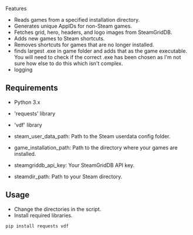  Features
- Reads games from a specified installation directory.
- Generates unique AppIDs for non-Steam games.
- Fetches grid, hero, headers, and logo images from SteamGridDB.
- Adds new games to Steam shortcuts.
- Removes shortcuts for games that are no longer installed.
- finds largest .exe in game folder and adds that as the game executable. You will need to check if the correct .exe has been chosen as I'm not sure how else to do this which isn't complex.
- logging


## Requirements
- Python 3.x
- 'requests' library
- 'vdf' library

- steam_user_data_path: Path to the Steam userdata config folder.
- game_installation_path: Path to the directory where your games are installed.
- steamgriddb_api_key: Your SteamGridDB API key.
- steamdir_path: Path to your Steam directory.


## Usage
- Change the directories in the script.
- Install required libraries.
```py
pip install requests vdf


